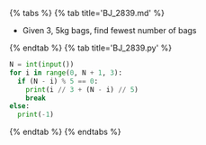 {% tabs %}
{% tab title='BJ_2839.md' %}

* Given 3, 5kg bags, find fewest number of bags

{% endtab %}
{% tab title='BJ_2839.py' %}

```py
N = int(input())
for i in range(0, N + 1, 3):
  if (N - i) % 5 == 0:
    print(i // 3 + (N - i) // 5)
    break
else:
  print(-1)
```

{% endtab %}
{% endtabs %}